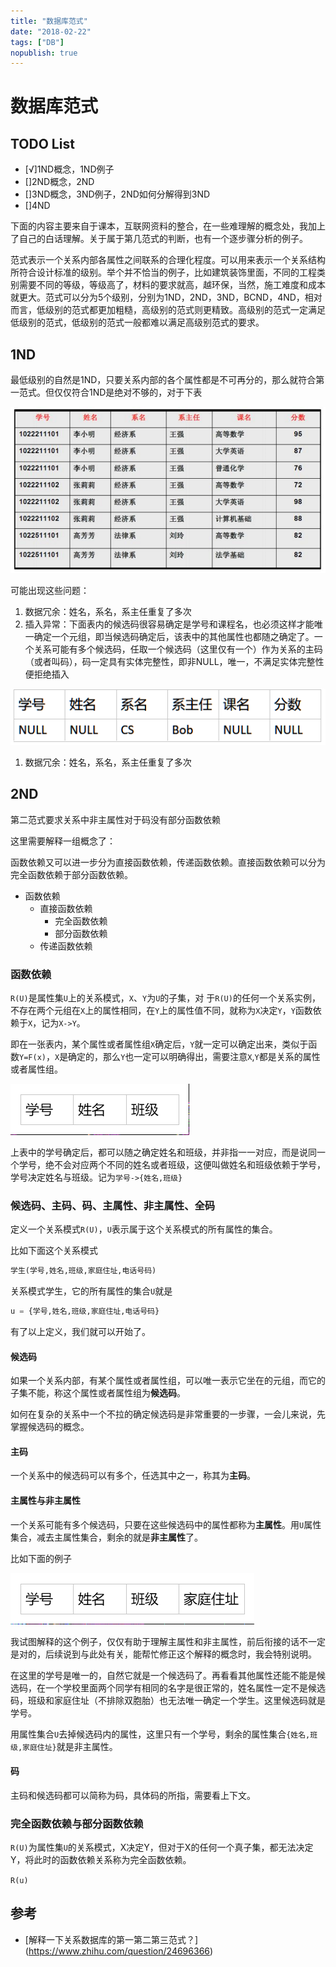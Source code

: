 ```yaml
---
title: "数据库范式"
date: "2018-02-22"
tags: ["DB"]
nopublish: true
---
```

# 数据库范式

## TODO List

- [√]1ND概念，1ND例子
- []2ND概念，2ND
- []3ND概念，3ND例子，2ND如何分解得到3ND
- []4ND

下面的内容主要来自于课本，互联网资料的整合，在一些难理解的概念处，我加上了自己的白话理解。关于属于第几范式的判断，也有一个逐步骤分析的例子。

范式表示一个关系内部各属性之间联系的合理化程度。可以用来表示一个关系结构所符合设计标准的级别。举个并不恰当的例子，比如建筑装饰里面，不同的工程类别需要不同的等级，等级高了，材料的要求就高，越环保，当然，施工难度和成本就更大。范式可以分为5个级别，分别为1ND，2ND，3ND，BCND，4ND，相对而言，低级别的范式都更加粗糙，高级别的范式则更精致。高级别的范式一定满足低级别的范式，低级别的范式一般都难以满足高级别范式的要求。

## 1ND

最低级别的自然是1ND，只要关系内部的各个属性都是不可再分的，那么就符合第一范式。但仅仅符合1ND是绝对不够的，对于下表

![第一范式初始](1nd.png)

可能出现这些问题：

1. 数据冗余：姓名，系名，系主任重复了多次
1. 插入异常：下面表内的候选码很容易确定是学号和课程名，也必须这样才能唯一确定一个元组，即当候选码确定后，该表中的其他属性也都随之确定了。一个关系可能有多个候选码，任取一个候选码（这里仅有一个）作为关系的主码（或者叫码），码一定具有实体完整性，即非NULL，唯一，不满足实体完整性便拒绝插入

![插入异常](insert-error.png)

1. 数据冗余：姓名，系名，系主任重复了多次

## 2ND

第二范式要求关系中非主属性对于码没有部分函数依赖

这里需要解释一组概念了：

函数依赖又可以进一步分为直接函数依赖，传递函数依赖。直接函数依赖可以分为完全函数依赖于部分函数依赖。

- 函数依赖
	- 直接函数依赖
		- 完全函数依赖
		- 部分函数依赖
	- 传递函数依赖

### 函数依赖

`R(U)`是属性集`U`上的关系模式，`X`、`Y`为`U`的子集，对
于`R(U)`的任何一个关系实例，不存在两个元组在`X`上的属性相同，在`Y`上的属性值不同，就称为`X`决定`Y`，`Y`函数依赖于`X`，记为`X->Y`。

即在一张表内，某个属性或者属性组`X`确定后，`Y`就一定可以确定出来，类似于函数`Y=F(x)`，`X`是确定的，那么`Y`也一定可以明确得出，需要注意`X`,`Y`都是关系的属性或者属性组。

![函数依赖](2018-02-22-14-51-45.png)	

上表中的学号确定后，都可以随之确定姓名和班级，并非指一一对应，而是说同一个学号，绝不会对应两个不同的姓名或者班级，这便叫做姓名和班级依赖于学号，学号决定姓名与班级。记为`学号->{姓名,班级}`


### 候选码、主码、码、主属性、非主属性、全码

定义一个关系模式`R(U)`，`U`表示属于这个关系模式的所有属性的集合。

比如下面这个关系模式

```sql
学生(学号,姓名,班级,家庭住址,电话号码)
```

关系模式学生，它的所有属性的集合`U`就是

```sql
u = {学号,姓名,班级,家庭住址,电话号码}
```

有了以上定义，我们就可以开始了。

#### 候选码

如果一个关系内部，有某个属性或者属性组，可以唯一表示它坐在的元组，而它的子集不能，称这个属性或者属性组为**候选码**。

如何在复杂的关系中一个不拉的确定候选码是非常重要的一步骤，一会儿来说，先掌握候选码的概念。

#### 主码

一个关系中的候选码可以有多个，任选其中之一，称其为**主码**。

#### 主属性与非主属性

一个关系可能有多个候选码，只要在这些候选码中的属性都称为**主属性**。用`U`属性集合，减去主属性集合，剩余的就是**非主属性**了。

比如下面的例子

![主属性与非主属性](2018-02-22-15-27-53.png)

我试图解释的这个例子，仅仅有助于理解主属性和非主属性，前后衔接的话不一定是对的，后续说到与此处有关，能帮忙修正这个解释的概念时，我会特别说明。

在这里的学号是唯一的，自然它就是一个候选码了。再看看其他属性还能不能是候选码，在一个学校里面两个同学有相同的名字是很正常的，姓名属性一定不是候选码，班级和家庭住址（不排除双胞胎）也无法唯一确定一个学生。这里候选码就是学号。

用属性集合`U`去掉候选码内的属性，这里只有一个学号，剩余的属性集合`{姓名,班级,家庭住址}`就是非主属性。

#### 码

主码和候选码都可以简称为码，具体码的所指，需要看上下文。


### 完全函数依赖与部分函数依赖

`R(U)`为属性集`U`的关系模式，X决定Y，但对于X的任何一个真子集，都无法决定Y，将此时的函数依赖关系称为完全函数依赖。

`R(u)`

## 参考

- [解释一下关系数据库的第一第二第三范式？]	(https://www.zhihu.com/question/24696366)
